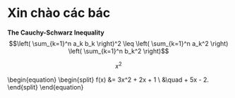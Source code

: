 # Xin chào các bác
**The Cauchy-Schwarz Inequality**
$$\left( \sum_{k=1}^n a_k b_k \right)^2 \leq \left( \sum_{k=1}^n a_k^2 \right) \left( \sum_{k=1}^n b_k^2 \right)$$

$$ x^2 $$

\begin{equation}
\begin{split}
    f(x) &= 3x^2 + 2x + 1 \\
         &\quad + 5x - 2.
\end{split}
\end{equation}

